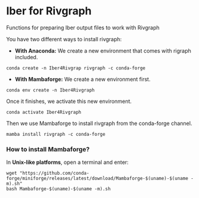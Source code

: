 # Iber for Rivgraph
Functions for preparing Iber output files to work with Rivgraph


You have two different ways to install rivgraph:

- **With Anaconda:** We create a new environment that comes with rigraph included.

`conda create -n Iber4Rivgrap rivgraph -c conda-forge`
- **With Mambaforge:** We create a new environment first.

`conda env create -n Iber4Rivgraph`

Once it finishes, we activate this new environment.

`conda activate Iber4Rivgraph`

Then we use Mambaforge to install rivgraph from the conda-forge channel.

`mamba install rivgraph -c conda-forge`



### **How to install Mambaforge?**

In **Unix-like platforms**, open a terminal and enter:

```raw
wget "https://github.com/conda-forge/miniforge/releases/latest/download/Mambaforge-$(uname)-$(uname -m).sh"
bash Mambaforge-$(uname)-$(uname -m).sh
```  
